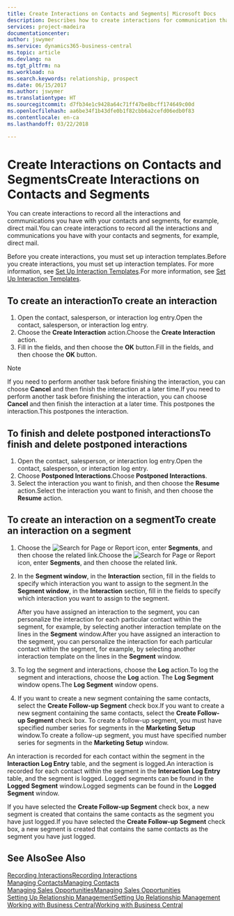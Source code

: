 ```yaml
---
title: Create Interactions on Contacts and Segments| Microsoft Docs
description: Describes how to create interactions for communication that you have with your contacts and segments in Business Central, for example, direct mail.
services: project-madeira
documentationcenter: 
author: jswymer
ms.service: dynamics365-business-central
ms.topic: article
ms.devlang: na
ms.tgt_pltfrm: na
ms.workload: na
ms.search.keywords: relationship, prospect
ms.date: 06/15/2017
ms.author: jswymer
ms.translationtype: HT
ms.sourcegitcommit: d7fb34e1c9428a64c71ff47be8bcff174649c00d
ms.openlocfilehash: aa6be34f1b43dfe0b1f82cbb6a2cefd06edb0f83
ms.contentlocale: en-ca
ms.lasthandoff: 03/22/2018

---
```

# <a name="create-interactions-on-contacts-and-segments"></a><span data-ttu-id="ad11e-103">Create Interactions on Contacts and Segments</span><span class="sxs-lookup"><span data-stu-id="ad11e-103">Create Interactions on Contacts and Segments</span></span>
<span data-ttu-id="ad11e-104">You can create interactions to record all the interactions and communications you have with your contacts and segments, for example, direct mail.</span><span class="sxs-lookup"><span data-stu-id="ad11e-104">You can create interactions to record all the interactions and communications you have with your contacts and segments, for example, direct mail.</span></span>

<span data-ttu-id="ad11e-105">Before you create interactions, you must set up interaction templates.</span><span class="sxs-lookup"><span data-stu-id="ad11e-105">Before you create interactions, you must set up interaction templates.</span></span> <span data-ttu-id="ad11e-106">For more information, see  [Set Up Interaction Templates](marketing-interactions.md).</span><span class="sxs-lookup"><span data-stu-id="ad11e-106">For more information, see  [Set Up Interaction Templates](marketing-interactions.md).</span></span>

## <a name="to-create-an-interaction"></a><span data-ttu-id="ad11e-107">To create an interaction</span><span class="sxs-lookup"><span data-stu-id="ad11e-107">To create an interaction</span></span>
1. <span data-ttu-id="ad11e-108">Open the contact, salesperson, or interaction log entry.</span><span class="sxs-lookup"><span data-stu-id="ad11e-108">Open the contact, salesperson, or interaction log entry.</span></span>
2. <span data-ttu-id="ad11e-109">Choose the **Create Interaction** action.</span><span class="sxs-lookup"><span data-stu-id="ad11e-109">Choose the **Create Interaction** action.</span></span>
3. <span data-ttu-id="ad11e-110">Fill in the fields, and then choose the **OK** button.</span><span class="sxs-lookup"><span data-stu-id="ad11e-110">Fill in the fields, and then choose the **OK** button.</span></span>

> [!NOTE]  
>   <span data-ttu-id="ad11e-111">If you need to perform another task before finishing the interaction, you can choose **Cancel** and then finish the interaction at a later time.</span><span class="sxs-lookup"><span data-stu-id="ad11e-111">If you need to perform another task before finishing the interaction, you can choose **Cancel** and then finish the interaction at a later time.</span></span> <span data-ttu-id="ad11e-112">This postpones the interaction.</span><span class="sxs-lookup"><span data-stu-id="ad11e-112">This postpones the interaction.</span></span>

## <a name="to-finish-and-delete-postponed-interactions"></a><span data-ttu-id="ad11e-113">To finish and delete postponed interactions</span><span class="sxs-lookup"><span data-stu-id="ad11e-113">To finish and delete postponed interactions</span></span>
1. <span data-ttu-id="ad11e-114">Open the contact, salesperson, or interaction log entry.</span><span class="sxs-lookup"><span data-stu-id="ad11e-114">Open the contact, salesperson, or interaction log entry.</span></span>
2. <span data-ttu-id="ad11e-115">Choose **Postponed Interactions**.</span><span class="sxs-lookup"><span data-stu-id="ad11e-115">Choose **Postponed Interactions**.</span></span>
3. <span data-ttu-id="ad11e-116">Select the interaction you want to finish, and then choose the **Resume** action.</span><span class="sxs-lookup"><span data-stu-id="ad11e-116">Select the interaction you want to finish, and then choose the **Resume** action.</span></span>

## <a name="to-create-an-interaction-on-a-segment"></a><span data-ttu-id="ad11e-117">To create an interaction on a segment</span><span class="sxs-lookup"><span data-stu-id="ad11e-117">To create an interaction on a segment</span></span>
1. <span data-ttu-id="ad11e-118">Choose the ![Search for Page or Report](media/ui-search/search_small.png "Search for Page or Report icon") icon, enter **Segments**, and then choose the related link.</span><span class="sxs-lookup"><span data-stu-id="ad11e-118">Choose the ![Search for Page or Report](media/ui-search/search_small.png "Search for Page or Report icon") icon, enter **Segments**, and then choose the related link.</span></span>
2. <span data-ttu-id="ad11e-119">In the **Segment window**, in the **Interaction** section, fill in the fields to specify which interaction you want to assign to the segment.</span><span class="sxs-lookup"><span data-stu-id="ad11e-119">In the **Segment window**, in the **Interaction** section, fill in the fields to specify which interaction you want to assign to the segment.</span></span>

    <span data-ttu-id="ad11e-120">After you have assigned an interaction to the segment, you can personalize the interaction for each particular contact within the segment, for example, by selecting another interaction template on the lines in the **Segment** window.</span><span class="sxs-lookup"><span data-stu-id="ad11e-120">After you have assigned an interaction to the segment, you can personalize the interaction for each particular contact within the segment, for example, by selecting another interaction template on the lines in the **Segment** window.</span></span>  
3. <span data-ttu-id="ad11e-121">To log the segment and interactions, choose the **Log** action.</span><span class="sxs-lookup"><span data-stu-id="ad11e-121">To log the segment and interactions, choose the **Log** action.</span></span> <span data-ttu-id="ad11e-122">The **Log Segment** window opens.</span><span class="sxs-lookup"><span data-stu-id="ad11e-122">The **Log Segment** window opens.</span></span>
4. <span data-ttu-id="ad11e-123">If you want to create a new segment containing the same contacts, select the **Create Follow-up Segment** check box.</span><span class="sxs-lookup"><span data-stu-id="ad11e-123">If you want to create a new segment containing the same contacts, select the **Create Follow-up Segment** check box.</span></span> <span data-ttu-id="ad11e-124">To create a follow-up segment, you must have specified number series for segments in the **Marketing Setup** window.</span><span class="sxs-lookup"><span data-stu-id="ad11e-124">To create a follow-up segment, you must have specified number series for segments in the **Marketing Setup** window.</span></span>

<span data-ttu-id="ad11e-125">An interaction is recorded for each contact within the segment in the **Interaction Log Entry** table, and the segment is logged.</span><span class="sxs-lookup"><span data-stu-id="ad11e-125">An interaction is recorded for each contact within the segment in the **Interaction Log Entry** table, and the segment is logged.</span></span> <span data-ttu-id="ad11e-126">Logged segments can be found in the **Logged Segment** window.</span><span class="sxs-lookup"><span data-stu-id="ad11e-126">Logged segments can be found in the **Logged Segment** window.</span></span>

<span data-ttu-id="ad11e-127">If you have selected the **Create Follow-up Segment** check box, a new segment is created that contains the same contacts as the segment you have just logged.</span><span class="sxs-lookup"><span data-stu-id="ad11e-127">If you have selected the **Create Follow-up Segment** check box, a new segment is created that contains the same contacts as the segment you have just logged.</span></span>

## <a name="see-also"></a><span data-ttu-id="ad11e-128">See Also</span><span class="sxs-lookup"><span data-stu-id="ad11e-128">See Also</span></span>
[<span data-ttu-id="ad11e-129">Recording Interactions</span><span class="sxs-lookup"><span data-stu-id="ad11e-129">Recording Interactions</span></span>](marketing-interactions.md)  
[<span data-ttu-id="ad11e-130">Managing Contacts</span><span class="sxs-lookup"><span data-stu-id="ad11e-130">Managing Contacts</span></span>](marketing-contacts.md)  
[<span data-ttu-id="ad11e-131">Managing Sales Opportunities</span><span class="sxs-lookup"><span data-stu-id="ad11e-131">Managing Sales Opportunities</span></span>](marketing-manage-sales-opportunities.md)  
[<span data-ttu-id="ad11e-132">Setting Up Relationship Management</span><span class="sxs-lookup"><span data-stu-id="ad11e-132">Setting Up Relationship Management</span></span>](marketing-setup-marketing.md)  
[<span data-ttu-id="ad11e-133">Working with Business Central</span><span class="sxs-lookup"><span data-stu-id="ad11e-133">Working with Business Central</span></span>](ui-work-product.md)

